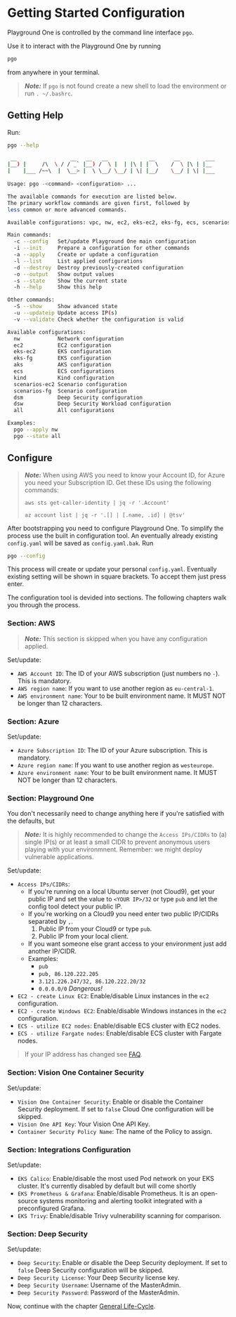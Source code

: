 # Getting Started Configuration

Playground One is controlled by the command line interface `pgo`.

Use it to interact with the Playground One by running

```sh
pgo
```

from anywhere in your terminal.

> ***Note:*** If `pgo` is not found create a new shell to load the environment or run `. ~/.bashrc`.

## Getting Help

Run:

```sh
pgo --help
```

```sh
 __                 __   __   __             __      __        ___ 
|__) |     /\  \ / / _` |__) /  \ |  | |\ | |  \    /  \ |\ | |__  
|    |___ /~~\  |  \__> |  \ \__/ \__/ | \| |__/    \__/ | \| |___ 
                                                                   
Usage: pgo -<command> <configuration> ...

The available commands for execution are listed below.
The primary workflow commands are given first, followed by
less common or more advanced commands.

Available configurations: vpc, nw, ec2, eks-ec2, eks-fg, ecs, scenarios-ec2, scenarios-fg

Main commands:
  -c --config   Set/update Playground One main configuration
  -i --init     Prepare a configuration for other commands
  -a --apply    Create or update a configuration
  -l --list     List applied configurations
  -d --destroy  Destroy previously-created configuration
  -o --output   Show output values
  -s --state    Show the current state
  -h --help     Show this help

Other commands:
  -S --show     Show advanced state
  -u --updateip Update access IP(s)
  -v --validate Check whether the configuration is valid

Available configurations:
  nw            Network configuration
  ec2           EC2 configuration
  eks-ec2       EKS configuration
  eks-fg        EKS configuration
  aks           AKS configuration
  ecs           ECS configurations
  kind          Kind configuration
  scenarios-ec2 Scenario configuration
  scenarios-fg  Scenario configuration
  dsm           Deep Security configuration
  dsw           Deep Security Workload configuration
  all           All configurations

Examples:
  pgo --apply nw
  pgo --state all
```

## Configure

> ***Note:*** When using AWS you need to know your Account ID, for Azure you need your Subscription ID. Get these IDs using the following commands:
>
> `aws sts get-caller-identity | jq -r '.Account'`
> 
> `az account list | jq -r '.[] | [.name, .id] | @tsv'`

After bootstrapping you need to configure Playground One. To simplify the process use the built in configuration tool. An eventually already existing `config.yaml` will be saved as `config.yaml.bak`. Run

```sh
pgo --config
```

This process will create or update your personal `config.yaml`. Eventually existing setting will be shown in square brackets. To accept them just press enter.

The configuration tool is devided into sections. The following chapters walk you through the process.

### Section: AWS

> ***Note:*** This section is skipped when you have any configuration applied.

Set/update:

- `AWS Account ID`: The ID of your AWS subscription (just numbers no `-`). This is mandatory.
- `AWS region name`: If you want to use another region as `eu-central-1`.
- `AWS environment name`: Your to be built environment name. It MUST NOT be longer than 12 characters.

### Section: Azure

Set/update:

- `Azure Subscription ID`: The ID of your Azure subscription. This is mandatory.
- `Azure region name`: If you want to use another region as `westeurope`.
- `Azure environment name`: Your to be built environment name. It MUST NOT be longer than 12 characters.

### Section: Playground One

You don't necessarily need to change anything here if you're satisfied with the defaults, but

> ***Note:*** It is highly recommended to change the `Access IPs/CIDRs` to (a) single IP(s) or at least a small CIDR to prevent anonymous users playing with your environmnent. Remember: we might deploy vulnerable applications.

Set/update:

- `Access IPs/CIDRs`:
  - If you're running on a local Ubuntu server (not Cloud9), get your public IP and set the value to `<YOUR IP>/32` or type `pub` and let the config tool detect your public IP.
  - If you're working on a Cloud9 you need enter two public IP/CIDRs separated by `,`.
    1. Public IP from your Cloud9 or type `pub`.
    2. Public IP from your local client.  
  - If you want someone else grant access to your environment just add another IP/CIDR.
  - Examples:
    - `pub`
    - `pub, 86.120.222.205`
    - `3.121.226.247/32, 86.120.222.20/32`
    - `0.0.0.0/0` *Dangerous!*
- `EC2 - create Linux EC2`: Enable/disable Linux instances in the `ec2` configuration.
- `EC2 - create Windows EC2`: Enable/disable Windows instances in the `ec2` configuration.
- `ECS - utilize EC2 nodes`: Enable/disable ECS cluster with EC2 nodes.
- `ECS - utilize Fargate nodes`: Enable/disable ECS cluster with Fargate nodes.

> If your IP address has changed see [FAQ](../faq.md#my-ip-address-has-changed-and-i-cannot-access-my-apps-anymore).

### Section: Vision One Container Security

Set/update:

- `Vision One Container Security`: Enable or disable the Container Security deployment. If set to `false` Cloud One configuration will be skipped.
- `Vision One API Key`: Your Vision One API Key.
- `Container Security Policy Name`: The name of the Policy to assign.

### Section: Integrations Configuration

Set/update:

- `EKS Calico`: Enable/disable the most used Pod network on your EKS cluster. It's currently disabled by default but will come shortly
- `EKS Prometheus & Grafana`: Enable/disable Prometheus. It is an open-source systems monitoring and alerting toolkit integrated with a preconfigured Grafana.
- `EKS Trivy`: Enable/disable Trivy vulnerability scanning for comparison.

### Section: Deep Security

Set/update:

- `Deep Security`: Enable or disable the Deep Security deployment. If set to `false` Deep Security configuration will be skipped.
- `Deep Security License`: Your Deep Security license key.
- `Deep Security Username`: Username of the MasterAdmin.
- `Deep Security Password`: Password of the MasterAdmin.

Now, continue with the chapter [General Life-Cycle](life-cycle.md).